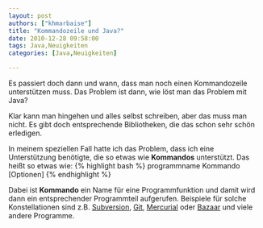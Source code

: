 ```yaml
---
layout: post
authors: ["khmarbaise"]
title: "Kommandozeile und Java?"
date: 2010-12-28 09:58:00
tags: Java,Neuigkeiten
categories: [Java,Neuigkeiten]

---
```

Es passiert doch dann und wann, dass man noch einen Kommandozeile unterstützen muss. Das Problem ist dann, wie löst man das Problem mit Java? 

Klar kann man hingehen und alles selbst schreiben, aber das muss man nicht. Es gibt doch entsprechende Bibliotheken, die das schon sehr schön erledigen.

In meinem speziellen Fall hatte ich das Problem, dass ich eine Unterstützung benötigte, die so etwas wie <strong>Kommandos</strong> unterstützt. 
Das heißt so etwas wie:
{% highlight bash %}
programmname Kommando [Optionen]
{% endhighlight %}

Dabei ist <strong>Kommando</strong> ein Name für eine Programmfunktion und damit wird dann ein entsprechender Programmteil aufgerufen. 
Beispiele für solche Konstellationen sind z.B. <a href="http://subversion.apache.org">Subversion</a>, <a href="http://git-scm.com/">Git</a>, 
<a href="http://mercurial.selenic.com/">Mercurial</a> oder <a href="http://bazaar.canonical.com/en/">Bazaar</a> und viele andere Programme.
